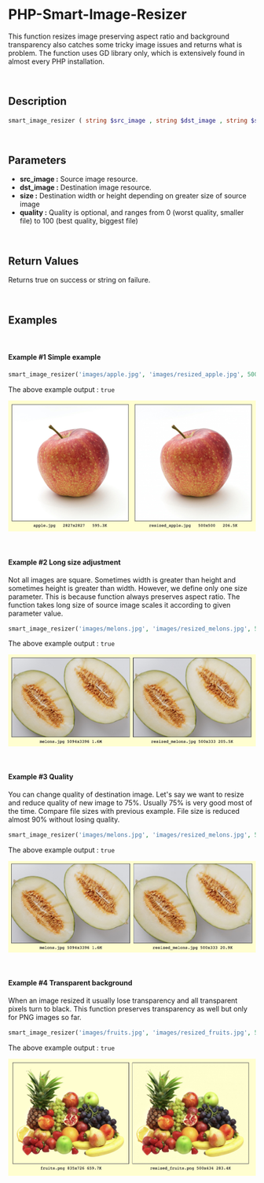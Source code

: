 # PHP-Smart-Image-Resizer

This function resizes image preserving aspect ratio and background transparency also catches some tricky image issues and returns what is problem.
The function uses GD library only, which is extensively found in almost every PHP installation.

<br/>

## Description
```php
smart_image_resizer ( string $src_image , string $dst_image , string $size , $quality = 100 ) true : string
```

<br/>

## Parameters
- **src_image :** Source image resource.
- **dst_image :** Destination image resource.
- **size :** Destination width or height depending on greater size of source image
- **quality :** Quality is optional, and ranges from 0 (worst quality, smaller file) to 100 (best quality, biggest file)

<br/>

## Return Values
Returns true on success or string on failure.

<br/>

## Examples

<br/>

#### Example #1 Simple example

```php
smart_image_resizer('images/apple.jpg', 'images/resized_apple.jpg', 500);
```

The above example output : `true`

![Example-1](https://raw.githubusercontent.com/erman999/PHP-Smart-Image-Resizer/master/examples/example1.jpg)

<br/>

#### Example #2 Long size adjustment

Not all images are square. Sometimes width is greater than height and sometimes height is greater than width. However, we define only one size parameter. This is because function always preserves aspect ratio. The function takes long size of source image scales it according to given parameter value.

```php
smart_image_resizer('images/melons.jpg', 'images/resized_melons.jpg', 500);
```

The above example output : `true`

![Example-2](https://raw.githubusercontent.com/erman999/PHP-Smart-Image-Resizer/master/examples/example2.jpg)

<br/>

#### Example #3 Quality

You can change quality of destination image. Let's say we want to resize and reduce quality of new image to 75%. Usually 75% is very good most of the time. Compare file sizes with previous example. File size is reduced almost 90% without losing quality.

```php
smart_image_resizer('images/melons.jpg', 'images/resized_melons.jpg', 500, 75);
```

The above example output : `true`

![Example-3](https://raw.githubusercontent.com/erman999/PHP-Smart-Image-Resizer/master/examples/example3.jpg)

<br/>

#### Example #4 Transparent background

When an image resized it usually lose transparency and all transparent pixels turn to black. This function preserves transparency as well but only for PNG images so far.

```php
smart_image_resizer('images/fruits.jpg', 'images/resized_fruits.jpg', 500, 100);
```

The above example output : `true`

![Example-4](https://raw.githubusercontent.com/erman999/PHP-Smart-Image-Resizer/master/examples/example4.jpg)

<br/>
